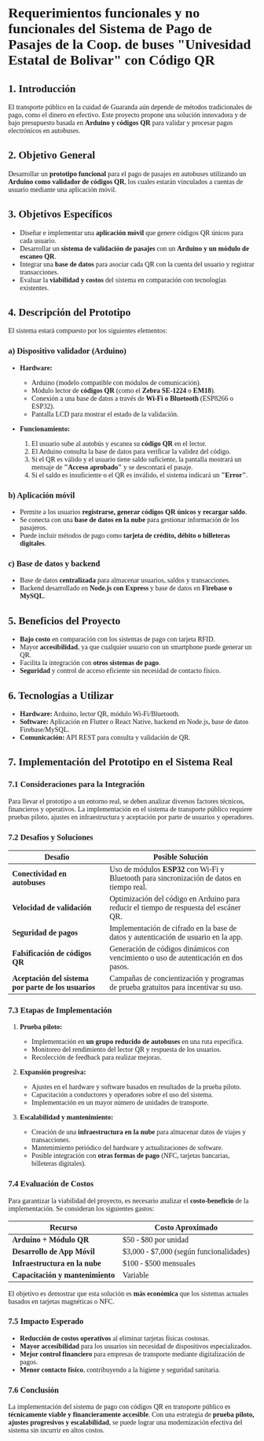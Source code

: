 <style>
    *{
        font-family: "Calibri";
    }
</style>

# Requerimientos funcionales y no funcionales del Sistema de Pago de Pasajes de la Coop. de buses "Univesidad Estatal de Bolivar" con Código QR

## **1. Introducción**
El transporte público en la cuidad de Guaranda aún depende de métodos tradicionales de pago, como el dinero en efectivo. Este proyecto propone una solución innovadora y de bajo presupuesto basada en **Arduino y códigos QR** para validar y procesar pagos electrónicos en autobuses.

## **2. Objetivo General**
Desarrollar un **prototipo funcional** para el pago de pasajes en autobuses utilizando un **Arduino como validador de códigos QR**, los cuales estarán vinculados a cuentas de usuario mediante una aplicación móvil.

## **3. Objetivos Específicos**
- Diseñar e implementar una **aplicación móvil** que genere códigos QR únicos para cada usuario.
- Desarrollar un **sistema de validación de pasajes** con un **Arduino y un módulo de escaneo QR**.
- Integrar una **base de datos** para asociar cada QR con la cuenta del usuario y registrar transacciones.
- Evaluar la **viabilidad y costos** del sistema en comparación con tecnologías existentes.

## **4. Descripción del Prototipo**
El sistema estará compuesto por los siguientes elementos:

### **a) Dispositivo validador (Arduino)**
- **Hardware:**  
  - Arduino (modelo compatible con módulos de comunicación).  
  - Módulo lector de **códigos QR** (como el **Zebra SE-1224** o **EM18**).  
  - Conexión a una base de datos a través de **Wi-Fi o Bluetooth** (ESP8266 o ESP32).  
  - Pantalla LCD para mostrar el estado de la validación.  

- **Funcionamiento:**  
  1. El usuario sube al autobús y escanea su **código QR** en el lector.  
  2. El Arduino consulta la base de datos para verificar la validez del código.  
  3. Si el QR es válido y el usuario tiene saldo suficiente, la pantalla mostrará un mensaje de **"Acceso aprobado"** y se descontará el pasaje.  
  4. Si el saldo es insuficiente o el QR es inválido, el sistema indicará un **"Error"**.  

### **b) Aplicación móvil**
- Permite a los usuarios **registrarse, generar códigos QR únicos y recargar saldo**.  
- Se conecta con una **base de datos en la nube** para gestionar información de los pasajeros.  
- Puede incluir métodos de pago como **tarjeta de crédito, débito o billeteras digitales**.  

### **c) Base de datos y backend**
- Base de datos **centralizada** para almacenar usuarios, saldos y transacciones.  
- Backend desarrollado en **Node.js con Express** y base de datos en **Firebase o MySQL**.  

## **5. Beneficios del Proyecto**
- **Bajo costo** en comparación con los sistemas de pago con tarjeta RFID.  
- Mayor **accesibilidad**, ya que cualquier usuario con un smartphone puede generar un QR.  
- Facilita la integración con **otros sistemas de pago**.  
- **Seguridad** y control de acceso eficiente sin necesidad de contacto físico.  

## **6. Tecnologías a Utilizar**
- **Hardware:** Arduino, lector QR, módulo Wi-Fi/Bluetooth.  
- **Software:** Aplicación en Flutter o React Native, backend en Node.js, base de datos Firebase/MySQL.  
- **Comunicación:** API REST para consulta y validación de QR.  

## **7. Implementación del Prototipo en el Sistema Real**

### **7.1 Consideraciones para la Integración**
Para llevar el prototipo a un entorno real, se deben analizar diversos factores técnicos, financieros y operativos. La implementación en el sistema de transporte público requiere pruebas piloto, ajustes en infraestructura y aceptación por parte de usuarios y operadores.

### **7.2 Desafíos y Soluciones**
| **Desafío**                                          | **Posible Solución**                                                                        |
| ---------------------------------------------------- | ------------------------------------------------------------------------------------------- |
| **Conectividad en autobuses**                        | Uso de módulos **ESP32** con Wi-Fi y Bluetooth para sincronización de datos en tiempo real. |
| **Velocidad de validación**                          | Optimización del código en Arduino para reducir el tiempo de respuesta del escáner QR.      |
| **Seguridad de pagos**                               | Implementación de cifrado en la base de datos y autenticación de usuario en la app.         |
| **Falsificación de códigos QR**                      | Generación de códigos dinámicos con vencimiento o uso de autenticación en dos pasos.        |
| **Aceptación del sistema por parte de los usuarios** | Campañas de concientización y programas de prueba gratuitos para incentivar su uso.         |

### **7.3 Etapas de Implementación**
1. **Prueba piloto:**  
   - Implementación en **un grupo reducido de autobuses** en una ruta específica.  
   - Monitoreo del rendimiento del lector QR y respuesta de los usuarios.  
   - Recolección de feedback para realizar mejoras.  

2. **Expansión progresiva:**  
   - Ajustes en el hardware y software basados en resultados de la prueba piloto.  
   - Capacitación a conductores y operadores sobre el uso del sistema.  
   - Implementación en un mayor número de unidades de transporte.  

3. **Escalabilidad y mantenimiento:**  
   - Creación de una **infraestructura en la nube** para almacenar datos de viajes y transacciones.  
   - Mantenimiento periódico del hardware y actualizaciones de software.  
   - Posible integración con **otras formas de pago** (NFC, tarjetas bancarias, billeteras digitales).  

### **7.4 Evaluación de Costos**
Para garantizar la viabilidad del proyecto, es necesario analizar el **costo-beneficio** de la implementación. Se consideran los siguientes gastos:

| **Recurso**                      | **Costo Aproximado**                    |
| -------------------------------- | --------------------------------------- |
| **Arduino + Módulo QR**          | $50 - $80 por unidad                    |
| **Desarrollo de App Móvil**      | $3,000 - $7,000 (según funcionalidades) |
| **Infraestructura en la nube**   | $100 - $500 mensuales                   |
| **Capacitación y mantenimiento** | Variable                                |

El objetivo es demostrar que esta solución es **más económica** que los sistemas actuales basados en tarjetas magnéticas o NFC.

### **7.5 Impacto Esperado**
- **Reducción de costos operativos** al eliminar tarjetas físicas costosas.  
- **Mayor accesibilidad** para los usuarios sin necesidad de dispositivos especializados.  
- **Mejor control financiero** para empresas de transporte mediante digitalización de pagos.  
- **Menor contacto físico**, contribuyendo a la higiene y seguridad sanitaria.  

### **7.6 Conclusión**
La implementación del sistema de pago con códigos QR en transporte público es **técnicamente viable y financieramente accesible**. Con una estrategia de **prueba piloto, ajustes progresivos y escalabilidad**, se puede lograr una modernización efectiva del sistema sin incurrir en altos costos.  
